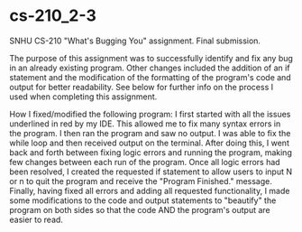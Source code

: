 # cs-210_2-3
SNHU CS-210 "What's Bugging You" assignment. Final submission.

The purpose of this assignment was to successfully identify and
fix any bug in an already existing program. Other changes included
the addition of an if statement and the modification of the formatting
of the program's code and output for better readability. See below for
further info on the process I used when completing this assignment.

How I fixed/modified the following program:
I first started with all the issues underlined in
red by my IDE. This allowed me to fix many syntax
errors in the program. I then ran the program and
saw no output. I was able to fix the while loop
and then received output on the terminal. After
doing this, I went back and forth between fixing
logic errors and running the program, making few
changes between each run of the program. Once all
logic errors had been resolved, I created the
requested if statement to allow users to input N or n
to quit the program and receive the "Program Finished."
message. Finally, having fixed all errors and
adding all requested functionality, I made some
modifications to the code and output statements to
"beautify" the program on both sides so that the
code AND the program's output are easier to read.
